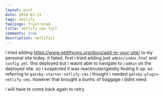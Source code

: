 ```yaml
---
layout: post
date: 2018-03-12
tags: netlify
feelings: frustrated
title: netlify cms fail
comments: true
description: netlifail
---
```


i tried adding <https://www.netlifycms.org/docs/add-to-your-site/> to my personal site today. it failed. first i tried adding just `admin/index.html` and `config.yml`. this deployed but i wasnt able to navigate to `/admin` on the deployed site. so i suspected it was reactrouter/gatsby fouling it up. so referring to `gatsby-starter-netlify-cms` i thought i needed `gatsby-plugin-netlify-cms`. however that brought a bunhc of baggage i didnt need.

i will have to come back again to retry.
